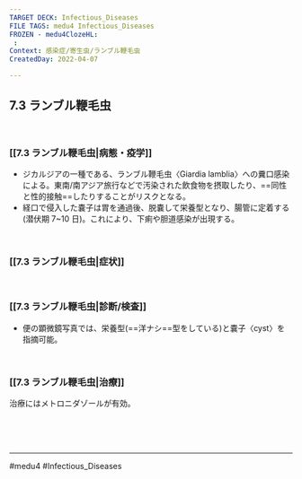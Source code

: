 ```yaml
---
TARGET DECK: Infectious_Diseases
FILE TAGS: medu4 Infectious_Diseases
FROZEN - medu4ClozeHL:
 : 
Context: 感染症/寄生虫/ランブル鞭毛虫
CreatedDay: 2022-04-07

---
```


## 7.3 ランブル鞭毛虫

<br>

### [[7.3 ランブル鞭毛虫|病態・疫学]]
* ジカルジアの一種である、ランブル鞭毛虫〈Giardia lamblia〉への糞口感染による。東南/南アジア旅行などで汚染された飲食物を摂取したり、==同性と性的接触==したりすることがリスクとなる。
* 経口で侵入した嚢子は胃を通過後、脱嚢して栄養型となり、腸管に定着する(潜伏期 7~10 日)。これにより、下痢や胆道感染が出現する。
<!--ID: 1649375531587-->



<br>

### [[7.3 ランブル鞭毛虫|症状]]


<br>

### [[7.3 ランブル鞭毛虫|診断/検査]]
* 便の顕微鏡写真では、栄養型(==洋ナシ==型をしている)と嚢子〈cyst〉を指摘可能。
<!--ID: 1649375531594-->


<br>

### [[7.3 ランブル鞭毛虫|治療]]
治療にはメトロニダゾールが有効。
 

<br><br><br>

---
#medu4 #Infectious_Diseases
